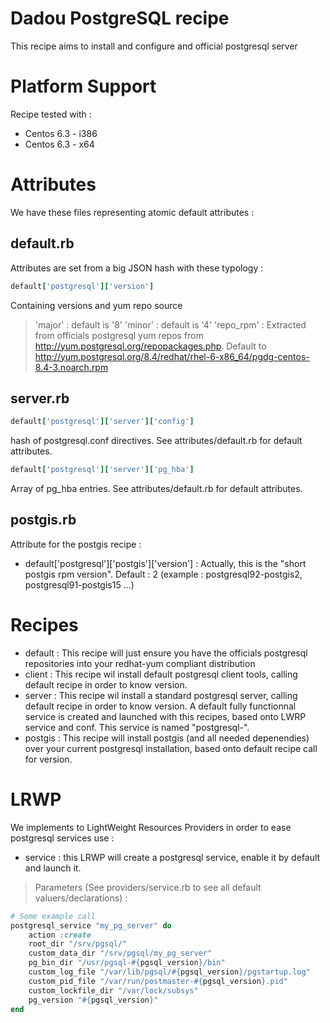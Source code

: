 # Dadou PostgreSQL recipe

This recipe aims to install and configure and official postgresql server

# Platform Support

Recipe tested with :
 * Centos 6.3 - i386 
 * Centos 6.3 - x64

# Attributes

We have these files representing atomic default attributes :

## default.rb

Attributes are set from a big JSON hash with these typology :
````ruby
default['postgresql']['version']
`````
Containing versions and yum repo source
  > 'major' : default is '8'
  > 'minor' : default is '4'
  > 'repo_rpm' : Extracted from officials postgresql yum repos from http://yum.postgresql.org/repopackages.php. Default to http://yum.postgresql.org/8.4/redhat/rhel-6-x86_64/pgdg-centos-8.4-3.noarch.rpm

## server.rb

 ````ruby
 default['postgresql']['server']['config']
 ````
 hash of postgresql.conf directives. See attributes/default.rb for default attributes.
 
 ````ruby
 default['postgresql']['server']['pg_hba']
 ````
 Array of pg_hba entries. See attributes/default.rb for default attributes.

## postgis.rb

Attribute for the postgis recipe :
 * default['postgresql']['postgis']['version'] : Actually, this is the "short postgis rpm version". Default : 2 (example : postgresql92-postgis2, postgresql91-postgis15 ...)

# Recipes

  * default : This recipe will just ensure you have the officials postgresql repositories into your redhat-yum compliant distribution
  * client : This recipe wil install default postgresql client tools, calling default recipe in order to know version.
  * server : This recipe wil install a standard postgresql server, calling default recipe in order to know version. A default fully functionnal service is created and launched with this recipes, based onto LWRP service and conf. This service is named "postgresql-<VERSION>".
  * postgis : This recipe will install postgis (and all needed depenendies) over your current postgresql installation, based onto default recipe call for version.

# LRWP

We implements to LightWeight Resources Providers in order to ease postgresql services use :
  
  * service : this LRWP will create a postgresql service, enable it by default and launch it.
   > Parameters (See providers/service.rb to see all default valuers/declarations) :
````ruby
# Some example call
postgresql_service "my_pg_server" do
	action :create
	root_dir "/srv/pgsql/"
	custom_data_dir "/srv/pgsql/my_pg_server"
	pg_bin_dir "/usr/pgsql-#{pgsql_version}/bin"
	custom_log_file "/var/lib/pgsql/#{pgsql_version}/pgstartup.log"
	custom_pid_file "/var/run/postmaster-#{pgsql_version}.pid"
	custom_lockfile_dir "/var/lock/subsys"
	pg_version "#{pgsql_version}"
end
````